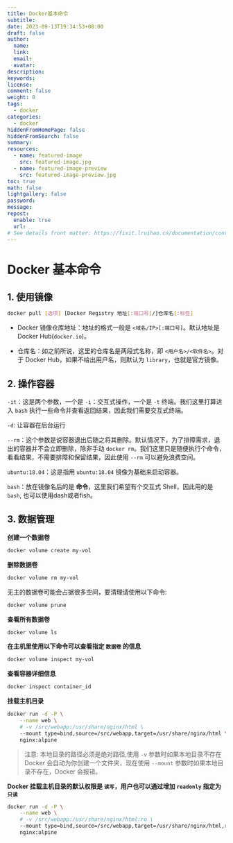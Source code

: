 ```yaml
---
title: Docker基本命令
subtitle:
date: 2023-09-13T19:34:53+08:00
draft: false
author:
  name:
  link:
  email:
  avatar:
description:
keywords:
license:
comment: false
weight: 0
tags:
  - docker
categories:
  - docker
hiddenFromHomePage: false
hiddenFromSearch: false
summary:
resources:
  - name: featured-image
    src: featured-image.jpg
  - name: featured-image-preview
    src: featured-image-preview.jpg
toc: true
math: false
lightgallery: false
password:
message:
repost:
  enable: true
  url:
# See details front matter: https://fixit.lruihao.cn/documentation/content/#front-matter
---
```


<!--more-->

# Docker 基本命令

## 1. 使用镜像

```bash
docker pull [选项] [Docker Registry 地址[:端口号]/]仓库名[:标签]
```

- Docker 镜像仓库地址：地址的格式一般是 `<域名/IP>[:端口号]`。默认地址是 Docker Hub(`docker.io`)。

- 仓库名：如之前所说，这里的仓库名是两段式名称，即 `<用户名>/<软件名>`。对于 Docker Hub，如果不给出用户名，则默认为 `library`，也就是官方镜像。



## 2. 操作容器

`-it`：这是两个参数，一个是 `-i`：交互式操作，一个是 `-t` 终端。我们这里打算进入 `bash` 执行一些命令并查看返回结果，因此我们需要交互式终端。

`-d`: 让容器在后台运行

`--rm`：这个参数是说容器退出后随之将其删除。默认情况下，为了排障需求，退出的容器并不会立即删除，除非手动 `docker rm`。我们这里只是随便执行个命令，看看结果，不需要排障和保留结果，因此使用 `--rm` 可以避免浪费空间。

`ubuntu:18.04`：这是指用 `ubuntu:18.04` 镜像为基础来启动容器。

`bash`：放在镜像名后的是 **命令**，这里我们希望有个交互式 Shell，因此用的是 `bash`, 也可以使用dash或者fish。



## 3. 数据管理

**创建一个数据卷**

```bash
docker volume create my-vol
```

**删除数据卷**

```bash
docker volume rm my-vol
```

无主的数据卷可能会占据很多空间，要清理请使用以下命令:

```bash
docker volume prune
```

**查看所有数据卷**

```bash
docker volume ls
```

**在主机里使用以下命令可以查看指定 `数据卷` 的信息**

```bash
docker volume inspect my-vol
```

**查看容器详细信息**

```bash
docker inspect container_id
```

**挂载主机目录**

```bash
docker run -d -P \
    --name web \
    # -v /src/webapp:/usr/share/nginx/html \
    --mount type=bind,source=/src/webapp,target=/usr/share/nginx/html \
    nginx:alpine
```

>  注意: 本地目录的路径必须是绝对路径,使用 `-v` 参数时如果本地目录不存在 Docker 会自动为你创建一个文件夹，现在使用 `--mount` 参数时如果本地目录不存在，Docker 会报错。

**Docker 挂载主机目录的默认权限是 `读写`，用户也可以通过增加 `readonly` 指定为 `只读`**

```bash
docker run -d -P \
    --name web \
    # -v /src/webapp:/usr/share/nginx/html:ro \
    --mount type=bind,source=/src/webapp,target=/usr/share/nginx/html,readonly \
    nginx:alpine
```
